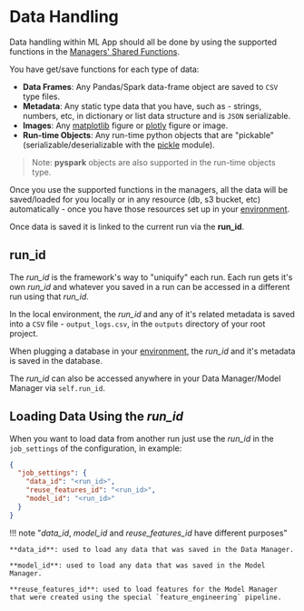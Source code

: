 # Data Handling

Data handling within ML App should all be done by using the supported functions in the [Managers' Shared Functions](/api/managers/#shared-functions).

You have get/save functions for each type of data:

- **Data Frames**: Any Pandas/Spark data-frame object are saved to `CSV` type files.
- **Metadata**: Any static type data that you have, such as - strings, numbers, etc, in dictionary or list data structure and is `JSON` serializable. 
- **Images**: Any [matplotlib](https://matplotlib.org/) figure or [plotly](https://plotly.com/python/) figure or image.
- **Run-time Objects**: Any run-time python objects that are "pickable" (serializable/deserializable with the [pickle](https://docs.python.org/3/library/pickle.html) module).

> Note: **pyspark** objects are also supported in the run-time objects type.           

Once you use the supported functions in the managers, all the data will be saved/loaded for you locally or in any resource (db, s3 bucket, etc) automatically - once you have those resources set up in your [environment](/concepts/environment).

Once data is saved it is linked to the current run via the **run_id**.
 
## run_id

The _run_id_ is the framework's way to "uniquify" each run. Each run gets it's own _run_id_ and whatever you saved in a run can be accessed in a different run using that _run_id_.
 
In the local environment, the _run_id_ and any of it's related metadata is saved into a `CSV` file - `output_logs.csv`, in the `outputs` directory of your root project.

When plugging a database in your [environment](/concepts/environment), the _run_id_ and it's metadata is saved in the database.

The _run_id_ can also be accessed anywhere in your Data Manager/Model Manager via `self.run_id`.

## Loading Data Using the _run_id_

When you want to load data from another run just use the _run_id_ in the `job_settings` of the configuration, in example:
```json
{
  "job_settings": {
    "data_id": "<run_id>",
    "reuse_features_id": "<run_id>",
    "model_id": "<run_id>"
  }
}
```

!!! note "_data_id_, _model_id_ and _reuse_features_id_ have different purposes"

    **data_id**: used to load any data that was saved in the Data Manager.
    
    **model_id**: used to load any data that was saved in the Model Manager.
    
    **reuse_features_id**: used to load features for the Model Manager that were created using the special `feature_engineering` pipeline.




